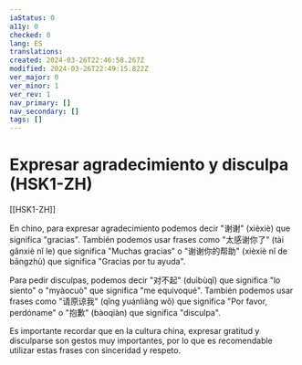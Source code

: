 ```yaml
---
iaStatus: 0
a11y: 0
checked: 0
lang: ES
translations: 
created: 2024-03-26T22:46:58.267Z
modified: 2024-03-26T22:49:15.822Z
ver_major: 0
ver_minor: 1
ver_rev: 1
nav_primary: []
nav_secondary: []
tags: []
---
```

# Expresar agradecimiento y disculpa (HSK1-ZH)

[[HSK1-ZH]]

En chino, para expresar agradecimiento podemos decir "谢谢" (xièxiè) que significa "gracias". También podemos usar frases como "太感谢你了" (tài gǎnxiè nǐ le) que significa "Muchas gracias" o "谢谢你的帮助" (xièxiè nǐ de bāngzhù) que significa "Gracias por tu ayuda".

Para pedir disculpas, podemos decir "对不起" (duìbùqǐ) que significa "lo siento" o "myàocuò" que significa "me equivoqué". También podemos usar frases como "请原谅我" (qǐng yuánliàng wǒ) que significa "Por favor, perdóname" o "抱歉" (bàoqiàn) que significa "disculpa".

Es importante recordar que en la cultura china, expresar gratitud y disculparse son gestos muy importantes, por lo que es recomendable utilizar estas frases con sinceridad y respeto.
